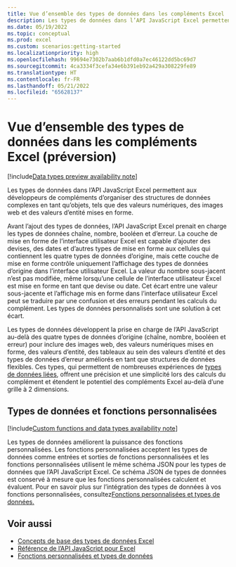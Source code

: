```yaml
---
title: Vue d’ensemble des types de données dans les compléments Excel
description: Les types de données dans l’API JavaScript Excel permettent aux développeurs de compléments Office de travailler avec des valeurs numériques, des images web, des valeurs d’entité, des tableaux mis en forme au sein des valeurs d’entité et des erreurs améliorées en tant que types de données.
ms.date: 05/19/2022
ms.topic: conceptual
ms.prod: excel
ms.custom: scenarios:getting-started
ms.localizationpriority: high
ms.openlocfilehash: 99694e7302b7aab6b1dfd0a7ec46122dd5bc69d7
ms.sourcegitcommit: 4ca3334f3cefa34e6b391eb92a429a308229fe89
ms.translationtype: HT
ms.contentlocale: fr-FR
ms.lasthandoff: 05/21/2022
ms.locfileid: "65628137"
---
```

# <a name="overview-of-data-types-in-excel-add-ins-preview"></a>Vue d’ensemble des types de données dans les compléments Excel (préversion)

[!include[Data types preview availability note](../includes/excel-data-types-preview.md)]

Les types de données dans l’API JavaScript Excel permettent aux développeurs de compléments d’organiser des structures de données complexes en tant qu’objets, tels que des valeurs numériques, des images web et des valeurs d’entité mises en forme.

Avant l’ajout des types de données, l’API JavaScript Excel prenait en charge les types de données chaîne, nombre, booléen et d’erreur. La couche de mise en forme de l’interface utilisateur Excel est capable d’ajouter des devises, des dates et d’autres types de mise en forme aux cellules qui contiennent les quatre types de données d’origine, mais cette couche de mise en forme contrôle uniquement l’affichage des types de données d’origine dans l’interface utilisateur Excel. La valeur du nombre sous-jacent n’est pas modifiée, même lorsqu’une cellule de l’interface utilisateur Excel est mise en forme en tant que devise ou date. Cet écart entre une valeur sous-jacente et l’affichage mis en forme dans l’interface utilisateur Excel peut se traduire par une confusion et des erreurs pendant les calculs du complément. Les types de données personnalisés sont une solution à cet écart.

Les types de données développent la prise en charge de l’API JavaScript au-delà des quatre types de données d’origine (chaîne, nombre, booléen et erreur) pour inclure des images web, des valeurs numériques mises en forme, des valeurs d’entité, des tableaux au sein des valeurs d’entité et des types de données d’erreur améliorés en tant que structures de données flexibles. Ces types, qui permettent de nombreuses expériences de [types de données liées](https://support.microsoft.com/office/what-linked-data-types-are-available-in-excel-6510ab58-52f6-4368-ba0f-6a76c0190772), offrent une précision et une simplicité lors des calculs du complément et étendent le potentiel des compléments Excel au-delà d’une grille à 2 dimensions.

## <a name="data-types-and-custom-functions"></a>Types de données et fonctions personnalisées

[!include[Custom functions and data types availability note](../includes/excel-custom-functions-data-types-note.md)]

Les types de données améliorent la puissance des fonctions personnalisées. Les fonctions personnalisées acceptent les types de données comme entrées et sorties de fonctions personnalisées et les fonctions personnalisées utilisent le même schéma JSON pour les types de données que l’API JavaScript Excel. Ce schéma JSON de types de données est conservé à mesure que les fonctions personnalisées calculent et évaluent. Pour en savoir plus sur l’intégration des types de données à vos fonctions personnalisées, consultez[Fonctions personnalisées et types de données.](custom-functions-data-types-concepts.md)

## <a name="see-also"></a>Voir aussi

- [Concepts de base des types de données Excel](excel-data-types-concepts.md)
- [Référence de l’API JavaScript pour Excel](../reference/overview/excel-add-ins-reference-overview.md)
- [Fonctions personnalisées et types de données](custom-functions-data-types-concepts.md)
